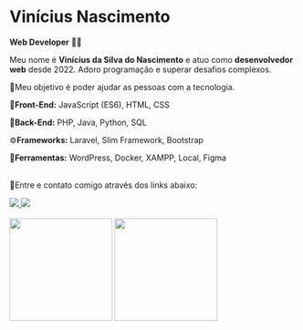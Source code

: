 # Vinícius Nascimento

**Web Developer** 👨‍💻

<p>
    Meu nome é <strong>Vinícius da Silva do Nascimento</strong> e atuo como <strong>desenvolvedor web</strong> desde 2022. 
    Adoro programação e superar desafios complexos. 
</p>
<p>💙Meu objetivo é poder ajudar as pessoas com a tecnologia.</p>

<p>🎨<strong>Front-End:</strong> JavaScript (ES6), HTML, CSS</p>
<p>🤯<strong>Back-End:</strong> PHP, Java, Python, SQL</p>
<p>⚙️<strong>Frameworks:</strong> Laravel, Slim Framework, Bootstrap</p>
<p>💼<strong>Ferramentas:</strong> WordPress, Docker, XAMPP, Local, Figma</p>

<p><br>💌Entre e contato comigo através dos links abaixo:</p>
<a href='https://www.linkedin.com/in/vin%C3%ADcius-nascimento-920040214/'>
    <img src='https://img.shields.io/badge/linkedin-%230077B5.svg?style=for-the-badge&logo=linkedin&logoColor=white'/>
</a>

<a href='mailto: jobsvn@outlook.com'>
    <img src='https://img.shields.io/badge/Microsoft_Outlook-0078D4?style=for-the-badge&logo=microsoft-outlook&logoColor=white'/>
</a>

<div>
    <br/>
    <img src="https://github-readme-stats.vercel.app/api?username=viniNascimento63&theme=shadow_blue&show_icons=true" height=180vh/>
    <img src="https://github-readme-stats.vercel.app/api/top-langs/?username=viniNascimento63&theme=shadow_blue&layout=compact" height=180vh/>
</div>

